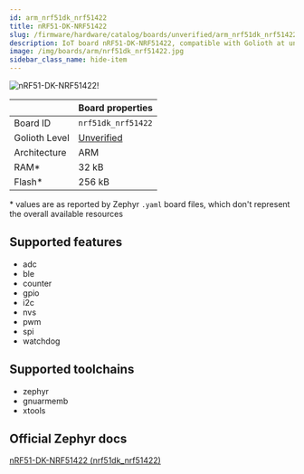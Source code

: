 ```yaml
---
id: arm_nrf51dk_nrf51422
title: nRF51-DK-NRF51422
slug: /firmware/hardware/catalog/boards/unverified/arm_nrf51dk_nrf51422
description: IoT board nRF51-DK-NRF51422, compatible with Golioth at unverified level.
image: /img/boards/arm/nrf51dk_nrf51422.jpg
sidebar_class_name: hide-item
---
```


[//]: # (This is an auto-generated file, do not edit! Changes to it will be lost upon re-generation)

![nRF51-DK-NRF51422!](/img/boards/arm/nrf51dk_nrf51422.jpg "nRF51-DK-NRF51422")

|                | Board properties     |
| -------------  | -------------------- |
| Board ID       | `nrf51dk_nrf51422` |
| Golioth Level  | [Unverified](/firmware/hardware#unverified-boards) |
| Architecture   | ARM |
| RAM*           | 32 kB |
| Flash*         | 256 kB |

\* values are as reported by Zephyr `.yaml` board files, which don't represent the overall available resources



## Supported features

* adc
* ble
* counter
* gpio
* i2c
* nvs
* pwm
* spi
* watchdog

## Supported toolchains

* zephyr
* gnuarmemb
* xtools

## Official Zephyr docs

[nRF51-DK-NRF51422 (nrf51dk_nrf51422)](https://docs.zephyrproject.org/3.6.0/boards/arm/nrf51dk_nrf51422/doc/index.html)
